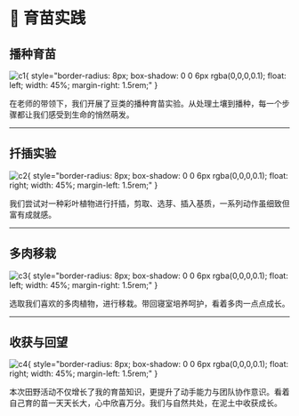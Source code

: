 # 🌱 育苗实践

## 播种育苗

![c1](https://s1.imagehub.cc/images/2025/05/11/73e4bfcc6e4e5304886f9a5ac97a44e9.jpg){ style="border-radius: 8px; box-shadow: 0 0 6px rgba(0,0,0,0.1); float: left; width: 45%; margin-right: 1.5rem;" }

在老师的带领下，我们开展了豆类的播种育苗实验。从处理土壤到播种，每一个步骤都让我们感受到生命的悄然萌发。

<div style="clear: both;"></div>

---

## 扦插实验

![c2](https://s1.imagehub.cc/images/2025/05/11/22850a1854d81c001b65f3ee9bf9329d.jpg){ style="border-radius: 8px; box-shadow: 0 0 6px rgba(0,0,0,0.1); float: right; width: 45%; margin-left: 1.5rem;" }

我们尝试对一种彩叶植物进行扦插，剪取、选芽、插入基质，一系列动作虽细致但富有成就感。

<div style="clear: both;"></div>

---

## 多肉移栽

![c3](https://s1.imagehub.cc/images/2025/05/11/9db3e9244974d6fd7e73e4f25ba45275.jpg){ style="border-radius: 8px; box-shadow: 0 0 6px rgba(0,0,0,0.1); float: left; width: 45%; margin-right: 1.5rem;" }

选取我们喜欢的多肉植物，进行移栽。带回寝室培养呵护，看着多肉一点点成长。

<div style="clear: both;"></div>

---

## 收获与回望

![c4](https://s1.imagehub.cc/images/2025/05/11/d95bd91e943a03e762d0e50222ecfdf2.jpg){ style="border-radius: 8px; box-shadow: 0 0 6px rgba(0,0,0,0.1); float: right; width: 45%; margin-left: 1.5rem;" }

本次田野活动不仅增长了我的育苗知识，更提升了动手能力与团队协作意识。看着自己育的苗一天天长大，心中欣喜万分。我们与自然共处，在泥土中收获成长。

<div style="clear: both;"></div>